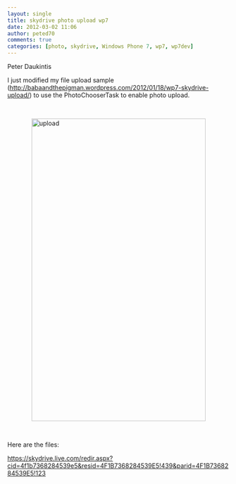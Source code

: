 ```yaml
---
layout: single
title: skydrive photo upload wp7
date: 2012-03-02 11:06
author: peted70
comments: true
categories: [photo, skydrive, Windows Phone 7, wp7, wp7dev]
---
```

<p>Peter Daukintis</p>  <p>I just modified my file upload sample (<a title="http://babaandthepigman.wordpress.com/2012/01/18/wp7-skydrive-upload/" href="http://babaandthepigman.wordpress.com/2012/01/18/wp7-skydrive-upload/">http://babaandthepigman.wordpress.com/2012/01/18/wp7-skydrive-upload/</a>) to use the PhotoChooserTask to enable photo upload.</p>  <p>&#160;</p>  <p><a href="http://peted.azurewebsites.net/wp-content/uploads/2012/03/upload.png"><img style="background-image:none;border-bottom:0;border-left:0;padding-left:0;padding-right:0;display:block;float:none;margin-left:auto;border-top:0;margin-right:auto;border-right:0;padding-top:0;" title="upload" border="0" alt="upload" src="http://peted.azurewebsites.net/wp-content/uploads/2012/03/upload_thumb.png" width="395" height="688" /></a></p>  <p>&#160;</p>  <p>Here are the files: </p>  <p><a title="https://skydrive.live.com/redir.aspx?cid=4f1b7368284539e5&amp;resid=4F1B7368284539E5!439&amp;parid=4F1B7368284539E5!123" href="https://skydrive.live.com/redir.aspx?cid=4f1b7368284539e5&amp;resid=4F1B7368284539E5!439&amp;parid=4F1B7368284539E5!123">https://skydrive.live.com/redir.aspx?cid=4f1b7368284539e5&amp;resid=4F1B7368284539E5!439&amp;parid=4F1B7368284539E5!123</a></p>
